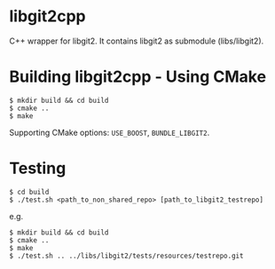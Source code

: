 libgit2cpp
==========

C++ wrapper for libgit2. It contains libgit2 as submodule (libs/libgit2).

Building libgit2cpp - Using CMake
=================================

    $ mkdir build && cd build
    $ cmake ..
    $ make
    
Supporting CMake options: `USE_BOOST`, `BUNDLE_LIBGIT2`.

Testing 
=======

    $ cd build
    $ ./test.sh <path_to_non_shared_repo> [path_to_libgit2_testrepo]

e.g.
    
    $ mkdir build && cd build
    $ cmake ..
    $ make
    $ ./test.sh .. ../libs/libgit2/tests/resources/testrepo.git
